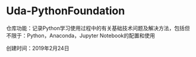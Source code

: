 # Uda-PythonFoundation

仓库功能：记录Python学习使用过程中的有关基础技术问题及解决方法，包括但不限于：Python，Anaconda，Jupyter Notebook的配置和使用 

创建时间：2019年2月24日

